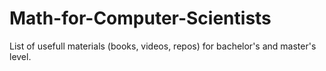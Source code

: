 # Math-for-Computer-Scientists
List of usefull materials (books, videos, repos) for bachelor's and master's level. 
